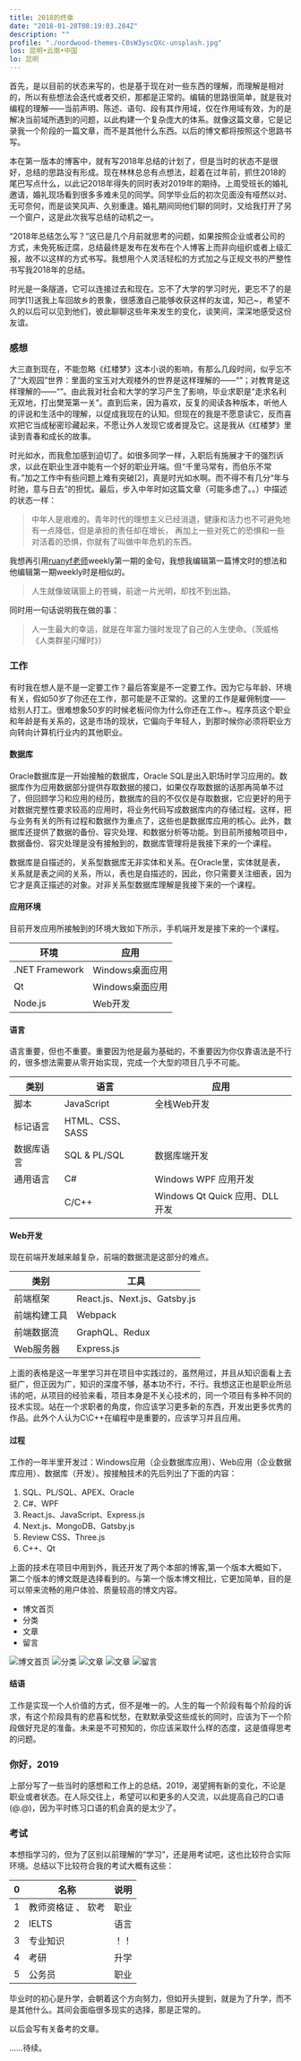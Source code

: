```yaml
---
title: 2018的终章
date: "2018-01-28T08:19:03.284Z"
description: ""
profile: "./nordwood-themes-C0sW3yscQXc-unsplash.jpg"
los: 昆明•云南•中国
lo: 昆明
---
```


首先，是以目前的状态来写的，也是基于现在对一些东西的理解，而理解是相对的，所以有些想法会迭代或者交织，那都是正常的。编辑的思路很简单，就是我对编程的理解——当前声明、陈述、语句、段有其作用域，仅在作用域有效，为的是解决当前域所遇到的问题，以此构建一个复杂庞大的体系。就像这篇文章，它是记录我一个阶段的一篇文章，而不是其他什么东西。以后的博文都将按照这个思路书写。

本在第一版本的博客中，就有写2018年总结的计划了，但是当时的状态不是很好，总结的思路没有形成。现在林林总总有点想法，趁着在过年前，抓住2018的尾巴写点什么，以此记2018年得失的同时表对2019年的期待。上周受班长的婚礼邀请，婚礼现场看到很多多难未见的同学。同学毕业后的初次见面没有哑然以对、无可奈何，而是谈笑风声、久别重逢。婚礼期间同他们聊的同时，又给我打开了另一个窗户，这是此次我写总结的动机之一。

“2018年总结怎么写？”这已是几个月前就思考的问题，如果按照企业或者公司的方式，未免死板迂腐，总结最终是发布在发布在个人博客上而非向组织或者上级汇报，故不以这样的方式书写。我想用个人灵活轻松的方式加之与正规文书的严整性书写我2018年的总结。

时光是一条隧道，它可以连接过去和现在。忘不了大学的学习时光，更忘不了的是同学[1]送我上车回故乡的景象，很感激自己能够收获这样的友谊，知己~，希望不久的以后可以见到他们，彼此聊聊这些年来发生的变化，谈笑间，深深地感受这份友谊。

### 感想
大三直到现在，不能忽略《红楼梦》这本小说的影响，有那么几段时间，似乎忘不了“大观园”世界：里面的宝玉对大观楼外的世界是这样理解的——“”；对教育是这样理解的——“”。由此我对社会和大学的学习产生了影响，毕业求职是“走求名利无双地，打出樊笼第一关”。直到后来，因为喜欢，反复的阅读各种版本，听他人的评说和生活中的理解，以促成我现在的认知。但现在的我是不愿意读它，反而喜欢把它当成秘密珍藏起来，不愿让外人发现它或者提及它。这是我从《红楼梦》里读到青春和成长的故事。

时光如水，而我愈加感到迫切了。如很多同学一样，入职后有施展才干的强烈诉求，以此在职业生涯中能有一个好的职业开端。但“千里马常有，而伯乐不常有。”加之工作中有些问题上难有突破[2]，真是时光如水啊。而不得不有几分“年与时驰，意与日去”的担忧。最后，步入中年时如这篇文章（可能多虑了。。）中描述的状态一样：
> 中年人是艰难的。青年时代的理想主义已经消退，健康和活力也不可避免地有一点降低，但是承担的责任却在增长， 再加上一些对死亡的恐惧和一些对活着的恐惧，你就有了叫做中年危机的东西。

我想再引用[ruanyf老师](https://github.com/ruanyf)weekly第一期的金句，我想我编辑第一篇博文时的想法和他编辑第一期weekly时是相似的。
> 人生就像玻璃窗上的苍蝇，前途一片光明，却找不到出路。

同时用一句话说明我在做的事：

> 人一生最大的幸运，就是在年富力强时发现了自己的人生使命。（茨威格《人类群星闪耀时》）
### 工作
有时我在想人是不是一定要工作？最后答案是不一定要工作。因为它与年龄、环境有关，假如50岁了你还在工作，那可能是不正常的。这里的工作是雇佣制度——给别人打工。很难想象50岁的时候老板问你为什么你还在工作~。程序员这个职业和年龄是有关系的，这是市场的现状，它偏向于年轻人，到那时候你必须将职业方向转向计算机行业内的其他职业。

#### 数据库
Oracle数据库是一开始接触的数据库，Oracle SQL是出入职场时学习应用的。数据库作为应用数据部分提供存取数据的接口，如果仅存取数据的话那再简单不过了，但回顾学习和应用的经历，数据库的目的不仅仅是存取数据，它应更好的用于对数据完整性要求较高的应用时，将业务代码写成数据库内的存储过程。这样，把与业务有关的所有过程和数据作为重点了，这些也是数据库应用的核心。此外，数据库还提供了数据的备份、容灾处理、和数据分析等功能。到目前所接触项目中，数据备份、容灾处理是没有接触到的，数据库管理将是我接下来的一个课程。

数据库是自描述的，关系型数据库无非实体和关系。在Oracle里，实体就是表，关系就是表之间的关系，所以，表也是自描述的，因此，你只需要关注细表，因为它才是真正描述的对象。对非关系型数据库理解是我接下来的一个课程。

#### 应用环境
目前开发应用所接触到的环境大致如下所示，手机端开发是接下来的一个课程。

环境 | 应用 
-|-
.NET Framework | Windows桌面应用
Qt | Windows桌面应用
Node.js |  	Web开发
#### 语言
语言重要，但也不重要。重要因为他是最为基础的，不重要因为你仅靠语法是不行的，很多想法需要从零开始实现，完成一个大型的项目几乎不可能。

类别 | 语言 |  应用 
-|-|-
脚本 | JavaScript | 全栈Web开发 |
标记语言| HTML、CSS、SASS |  |
数据库语言 | SQL & PL/SQL | 数据库端开发 |
通用语言 | C# |  Windows WPF 应用开发 |
&nbsp;| C/C++ | Windows Qt Quick 应用、DLL开发 |

#### Web开发
现在前端开发越来越复杂，前端的数据流是这部分的难点。

类别 | 工具
-|-
前端框架 | React.js、Next.js、Gatsby.js
前端构建工具 | Webpack
前端数据流 | GraphQL、Redux
Web服务器 |  Express.js

上面的表格是这一年里学习并在项目中实践过的，虽然用过，并且从知识面看上去挺广，但正因为广，知识的深度不够，基本功不行，不行。我想这正也是职业所忌讳的吧，从项目的经验来看，项目本身是不关心技术的，同一个项目有多种不同的技术实现。站在一个求职者的角度，你应该学习更多新的东西，开发出更多优秀的作品。此外个人认为C\C++在编程中是重要的，应该学习并且应用。

#### 过程
工作的一年半里开发过：Windows应用（企业数据库应用）、Web应用（企业数据库应用）、数据库（开发）。按接触技术的先后列出了下面的内容：

1. SQL、PL/SQL、APEX、Oracle
2. C#、WPF
3. React.js、JavaScript、Express.js
4. Next.js、MongoDB、Gatsby.js
5. Review CSS、Three.js
6. C++、Qt

上面的技术在项目中用到外，我还开发了两个本部的博客,第一个版本大概如下，第二个版本的博文既是选择看到的。与第一个版本博文相比，它更加简单，目的是可以带来流畅的用户体验、质量较高的博文内容。

- 博文首页
- 分类
- 文章
- 留言

![博文首页](./1.png)
![分类](./2.png)
![文章](./3.png)
![文章](./4.png)
![留言](./5.png)
#### 结语
工作是实现一个人价值的方式，但不是唯一的。人生的每一个阶段有每个阶段的诉求，有这个阶段具有的悲喜和忧愁，在默默承受这些成长的同时，应该为下一个阶段做好充足的准备。未来是不可预知的，你应该采取什么样的态度，这是值得思考的问题。

### 你好，2019
上部分写了一些当时的感想和工作上的总结。2019，渴望拥有新的变化，不论是职业或者状态。在人际交往上，希望可以和更多的人交流，以此提高自己的口语 (@.@)，因为平时练习口语的机会真的是太少了。

### 考试
本想指学习的，但为了区别以前理解的“学习”，还是用考试吧，这也比较符合实际环境。总结以下比较符合我的考试大概有这些：

0 | 名称 | 说明
-|-|-
1|教师资格证 、 软考  | 职业|
2|IELTS| 语言
3|专业知识 | ！！
4|考研 | 升学
5|公务员 |职业

毕业时的初心是升学，会朝着这个方向努力，但如开头提到，就是为了升学，而不是其他什么。其间会面临很多现实的选择，那是正常的。

以后会写有关备考的文章。

......待续。